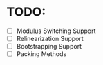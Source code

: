 # TODO:

- [ ] Modulus Switching Support <br/>
- [ ] Relinearization Support <br/>
- [ ] Bootstrapping Support <br/>
- [ ] Packing Methods <br/>
